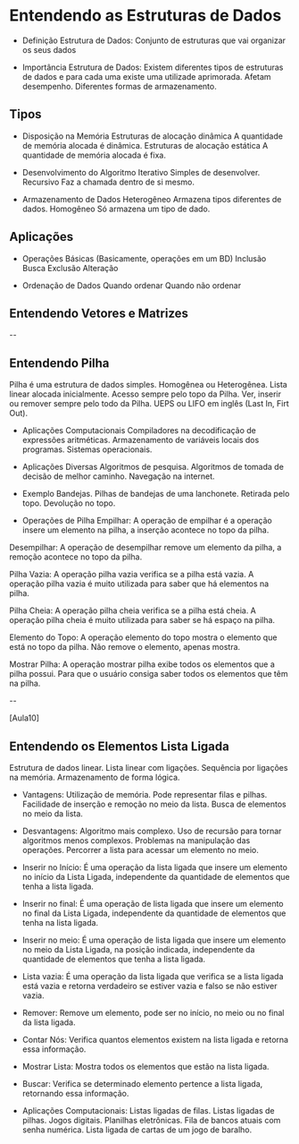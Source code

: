 # Entendendo as Estruturas de Dados

- Definição Estrutura de Dados:
Conjunto de estruturas que vai organizar os seus dados

- Importância Estrutura de Dados:
Existem diferentes tipos de estruturas de dados e para cada uma existe uma utilizade aprimorada.
Afetam desempenho.
Diferentes formas de armazenamento.

## Tipos

- Disposição na Memória
Estruturas de alocação dinâmica
    A quantidade de memória alocada é dinâmica.
Estruturas de alocação estática
    A quantidade de memória alocada é fixa.

- Desenvolvimento do Algoritmo
Iterativo
    Simples de desenvolver.
Recursivo
    Faz a chamada dentro de si mesmo.

- Armazenamento de Dados
Heterogêneo
    Armazena tipos diferentes de dados.
Homogêneo
    Só armazena um tipo de dado.

## Aplicações

- Operações Básicas (Basicamente, operações em um BD)
Inclusão
Busca
Exclusão
Alteração

- Ordenação de Dados
Quando ordenar
Quando não ordenar

## Entendendo Vetores e Matrizes

--

## Entendendo Pilha

Pilha é uma estrutura de dados simples.
Homogênea ou Heterogênea.
Lista linear alocada inicialmente.
Acesso sempre pelo topo da Pilha.
Ver, inserir ou remover sempre pelo todo da Pilha.
UEPS ou LIFO em inglês (Last In, Firt Out).

- Aplicações Computacionais
Compiladores na decodificação de expressões aritméticas.
Armazenamento de variáveis locais dos programas.
Sistemas operacionais.

- Aplicações Diversas
Algoritmos de pesquisa.
Algoritmos de tomada de decisão de melhor caminho.
Navegação na internet.

- Exemplo Bandejas.
Pilhas de bandejas de uma lanchonete.
Retirada pelo topo.
Devolução no topo.

- Operações de Pilha
Empilhar: 
A operação de empilhar é a operação insere um elemento na pilha, a inserção acontece no topo da pilha.

Desempilhar:
A operação de desempilhar remove um elemento da pilha, a remoção acontece no topo da pilha.

Pilha Vazia:
A operação pilha vazia verifica se a pilha está vazia. A operação pilha vazia é muito utilizada para saber que há elementos na pilha.

Pilha Cheia:
A operação pilha cheia verifica se a pilha está cheia. A operação pilha cheia é muito utilizada para saber se há espaço na pilha.

Elemento do Topo:
A operação elemento do topo mostra o elemento que está no topo da pilha. Não remove o elemento, apenas mostra.

Mostrar Pilha:
A operação mostrar pilha exibe todos os elementos que a pilha possui. Para que o usuário consiga saber todos os elementos que têm na pilha.

--

[Aula10]

## Entendendo os Elementos Lista Ligada

Estrutura de dados linear.
Lista linear com ligações.
Sequência por ligações na memória.
Armazenamento de forma lógica.

- Vantagens:
Utilização de memória.
Pode representar filas e pilhas.
Facilidade de inserção e remoção no meio da lista.
Busca de elementos no meio da lista.

- Desvantagens:
Algoritmo mais complexo.
Uso de recursão para tornar algoritmos menos complexos.
Problemas na manipulação das operações.
Percorrer a lista para acessar um elemento no meio.

- Inserir no Início:
É uma operação da lista ligada que insere um elemento no início da Lista Ligada, independente da quantidade de elementos que tenha a lista ligada.

- Inserir no final:
É uma operação de lista ligada que insere um elemento no final da Lista Ligada, independente da quantidade de elementos que tenha na lista ligada.

- Inserir no meio:
É uma operação de lista ligada que insere um elemento no meio da Lista Ligada, na posição indicada, independente da quantidade de elementos que tenha a lista ligada.

- Lista vazia:
É uma operação da lista ligada que verifica se a lista ligada está vazia e retorna verdadeiro se estiver vazia e falso se não estiver vazia.

- Remover:
Remove um elemento, pode ser no início, no meio ou no final da lista ligada.

- Contar Nós:
Verifica quantos elementos existem na lista ligada e retorna essa informação.

- Mostrar Lista:
Mostra todos os elementos que estão na lista ligada.

- Buscar:
Verifica se determinado elemento pertence a lista ligada, retornando essa informação.

- Aplicações Computacionais:
Listas ligadas de filas.
Listas ligadas de pilhas.
Jogos digitais.
Planilhas eletrônicas.
Fila de bancos atuais com senha numérica.
Lista ligada de cartas de um jogo de baralho.

